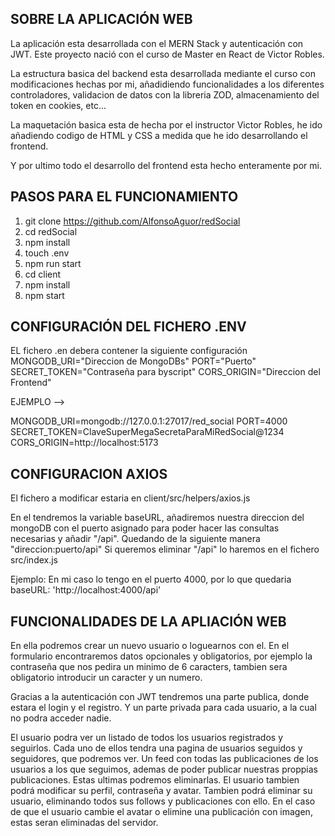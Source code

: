 SOBRE LA APLICACIÓN WEB
------------------------
La aplicación esta desarrollada con el MERN Stack y autenticación con JWT. 
Este proyecto nació con el curso de Master en React de Victor Robles.

La estructura basica del backend esta desarrollada mediante el curso con modificaciones hechas por mi,
añadidiendo funcionalidades a los diferentes controladores, validacion de datos con la libreria ZOD, almacenamiento del token en cookies, etc...

La maquetación basica esta de hecha por el instructor Victor Robles, he ido añadiendo codigo de HTML y CSS a medida que he ido desarrollando el frontend.

Y por ultimo todo el desarrollo del frontend esta hecho enteramente por mi.


PASOS PARA EL FUNCIONAMIENTO
----------------------------

1. git clone https://github.com/AlfonsoAguor/redSocial
2. cd redSocial
3. npm install
4. touch .env
5. npm run start
6. cd client
7. npm install
8. npm start


CONFIGURACIÓN DEL FICHERO .ENV
------------------------------

EL fichero .en debera contener la siguiente configuración
MONGODB_URI="Direccion de MongoDBs"
PORT="Puerto"
SECRET_TOKEN="Contraseña para byscript"
CORS_ORIGIN="Direccion del Frontend"

EJEMPLO -->

MONGODB_URI=mongodb://127.0.0.1:27017/red_social
PORT=4000
SECRET_TOKEN=ClaveSuperMegaSecretaParaMiRedSocial@1234
CORS_ORIGIN=http://localhost:5173 


CONFIGURACION AXIOS
---------------------
El fichero a modificar estaria en client/src/helpers/axios.js

En el tendremos la variable baseURL, añadiremos nuestra direccion del mongoDB con el puerto asignado 
para poder hacer las consultas necesarias y añadir "/api". Quedando de la siguiente manera "direccion:puerto/api"
Si queremos eliminar "/api" lo haremos en el fichero src/index.js

Ejemplo:
En mi caso lo tengo en el puerto 4000, por lo que quedaria baseURL: 'http://localhost:4000/api'


FUNCIONALIDADES DE LA APLIACIÓN WEB
-------------------------------------
En ella podremos crear un nuevo usuario o loguearnos con el. En el formulario encontraremos datos opcionales y obligatorios, 
por ejemplo la contraseña que nos pedira un minimo de 6 caracters, tambien sera obligatorio introducir un caracter y un numero.

Gracias a la autenticación con JWT tendremos una parte publica, donde estara el login y el registro. 
Y un parte privada para cada usuario, a la cual no podra acceder nadie.

El usuario podra ver un listado de todos los usuarios registrados y seguirlos.
Cada uno de ellos tendra una pagina de usuarios seguidos y seguidores, que podremos ver.
Un feed con todas las publicaciones de los usuarios a los que seguimos, ademas de poder publicar nuestras proppias publicaciones.
Estas ultimas podremos eliminarlas.
El usuario tambien podrá modificar su perfil, contraseña y avatar. 
Tambien podrá eliminar su usuario, eliminando todos sus follows y publicaciones con ello.
En el caso de que el usuario cambie el avatar o elimine una publicación con imagen, estas seran eliminadas del servidor.